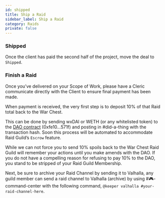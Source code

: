 ```yaml
---
id: shipped
title: Ship a Raid
sidebar_label: Ship a Raid
category: Raids
private: false
---
```


### Shipped

Once the client has paid the second half of the project, move the deal to `Shipped`.

### Finish a Raid

Once you’ve delivered on your Scope of Work, please have a Cleric communicate directly with the Client to ensure final payment has been made.

When payment is received, the very first step is to deposit 10% of that Raid total back to the War Chest.

This can be done by sending wxDAI or WETH (or any whitelisted token) to the [DAO contract](https://blockscout.com/poa/xdai/address/0xfe1084bC16427e5EB7f13Fc19bCD4E641F7d571f) (0xfe10...571f) and posting in <span class='channels'>#did-a-thing</span> with the transaction hash. Soon this process will be automated to accommodate Raid Guild’s `Escrow` feature.

While we can not force you to send 10% spoils back to the War Chest Raid Guild will remember your actions until you make amends with the DAO. If you do not have a compelling reason for refusing to pay 10% to the DAO, you stand to be stripped of your Raid Guild Membership.

Next, be sure to archive your Raid Channel by sending it to Valhalla, any guild member can send a raid channel to Valhalla (archive) by using <span class='channels'>#🎮-command-center</span> with the following command, `@keeper valhalla #your-raid-channel-here`.
